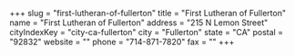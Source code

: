 +++
slug = "first-lutheran-of-fullerton"
title = "First Lutheran of Fullerton"
name = "First Lutheran of Fullerton"
address = "215 N Lemon Street"
cityIndexKey = "city-ca-fullerton"
city = "Fullerton"
state = "CA"
postal = "92832"
website = ""
phone = "714-871-7820"
fax = ""
+++

